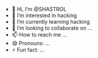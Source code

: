 - 👋 Hi, I’m @SHASTROL
- 👀 I’m interested in hacking
- 🌱 I’m currently learning hacking
- 💞️ I’m looking to collaborate on ...
- 📫 How to reach me ...
- 😄 Pronouns: ...
- ⚡ Fun fact: ...

<!---
SHASTROL/SHASTROL is a ✨ special ✨ repository because its `README.md` (this file) appears on your GitHub profile.
You can click the Preview link to take a look at your changes.
--->
